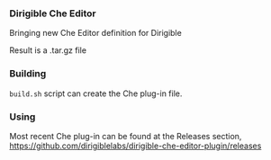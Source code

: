 ### Dirigible Che Editor

Bringing new Che Editor definition for Dirigible

Result is a .tar.gz file

### Building

`build.sh` script can create the Che plug-in file.

### Using

Most recent Che plug-in can be found at the Releases section, https://github.com/dirigiblelabs/dirigible-che-editor-plugin/releases

